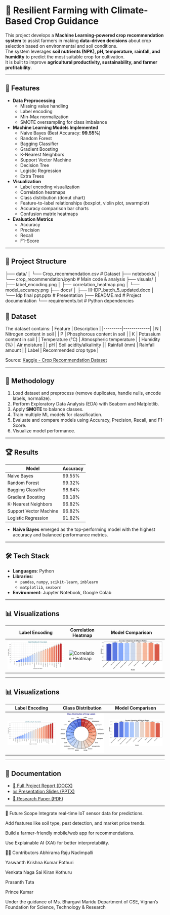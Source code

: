 # 🌾 Resilient Farming with Climate-Based Crop Guidance

This project develops a **Machine Learning-powered crop recommendation system** to assist farmers in making **data-driven decisions** about crop selection based on environmental and soil conditions.  
The system leverages **soil nutrients (NPK), pH, temperature, rainfall, and humidity** to predict the most suitable crop for cultivation.  
It is built to improve **agricultural productivity, sustainability, and farmer profitability**.

---

## 🚀 Features
- **Data Preprocessing**
  - Missing value handling
  - Label encoding
  - Min-Max normalization
  - SMOTE oversampling for class imbalance
- **Machine Learning Models Implemented**
  - Naive Bayes (Best Accuracy: **99.55%**)
  - Random Forest
  - Bagging Classifier
  - Gradient Boosting
  - K-Nearest Neighbors
  - Support Vector Machine
  - Decision Tree
  - Logistic Regression
  - Extra Trees
- **Visualization**
  - Label encoding visualization
  - Correlation heatmaps
  - Class distribution (donut chart)
  - Feature-to-label relationships (boxplot, violin plot, swarmplot)
  - Accuracy comparison bar charts
  - Confusion matrix heatmaps
- **Evaluation Metrics**
  - Accuracy
  - Precision
  - Recall
  - F1-Score

---

## 📂 Project Structure
├── data/
│ └── Crop_recommendation.csv # Dataset
├── notebooks/
│ └── crop_recommendation.ipynb # Main code & analysis
├── visuals/
│ ├── label_encoding.png
│ ├── correlation_heatmap.png
│ └── model_accuracy.png
├── docs/
│ ├── III-IDP_batch_5_updated.docx 
│ └── Idp final ppt.pptx # Presentation
├── README.md # Project documentation
└── requirements.txt # Python dependencies



## 🧾 Dataset
The dataset contains:
| Feature | Description |
|---------|-------------|
| N | Nitrogen content in soil |
| P | Phosphorous content in soil |
| K | Potassium content in soil |
| Temperature (°C) | Atmospheric temperature |
| Humidity (%) | Air moisture |
| pH | Soil acidity/alkalinity |
| Rainfall (mm) | Rainfall amount |
| Label | Recommended crop type |

Source: [Kaggle - Crop Recommendation Dataset](https://www.kaggle.com/datasets/atharvaingle/crop-recommendation-dataset)

---

## 🔬 Methodology
1. Load dataset and preprocess (remove duplicates, handle nulls, encode labels, normalize).
2. Perform Exploratory Data Analysis (EDA) with Seaborn and Matplotlib.
3. Apply **SMOTE** to balance classes.
4. Train multiple ML models for classification.
5. Evaluate and compare models using Accuracy, Precision, Recall, and F1-Score.
6. Visualize model performance.

---

## 🏆 Results
| Model                | Accuracy |
|----------------------|----------|
| Naive Bayes          | 99.55%   |
| Random Forest        | 99.32%   |
| Bagging Classifier   | 98.64%   |
| Gradient Boosting    | 98.18%   |
| K-Nearest Neighbors  | 96.82%   |
| Support Vector Machine| 96.82%  |
| Logistic Regression  | 91.82%   |

- **Naive Bayes** emerged as the top-performing model with the highest accuracy and balanced performance metrics.

---

## 🛠️ Tech Stack
- **Languages**: Python
- **Libraries**:
  - `pandas`, `numpy`, `scikit-learn`, `imblearn`
  - `matplotlib`, `seaborn`
- **Environment**: Jupyter Notebook, Google Colab

---

## 📊 Visualizations
| Label Encoding | Correlation Heatmap | Model Comparison |
|----------------|-------------------|-----------------|
| ![Label Encoding](visuals/label_encoding.png) | ![Correlation Heatmap](visuals/correlation_heatmap.png) | ![Model Comparison](visuals/model_comparision.png) |

---

## 📊 Visualizations
| Label Encoding | Class Distribution | Model Comparison |
|----------------|-------------------|-----------------|
| ![Label Encoding](visuals/label_encoding.png) | ![Class Distribution](visuals/class_distribution.png) | ![Model Comparison](visuals/model_comparision.png) |

---

## 📖 Documentation
- [📄 Full Project Report (DOCX)](docs/Climate_Crop_Recommendation_Report.docx)  
- [📊 Presentation Slides (PPTX)](docs/Climate_Crop_Recommendation_Report_Presentation.pptx)  
- [📕 Research Paper (PDF)](docs/Climate_Crop_Recommendation_Report_Research_paper.pdf)



---

🌱 Future Scope
Integrate real-time IoT sensor data for predictions.

Add features like soil type, pest detection, and market price trends.

Build a farmer-friendly mobile/web app for recommendations.

Use Explainable AI (XAI) for better interpretability.

👨‍💻 Contributors
Abhirama Raju Nadimpalli

Yaswanth Krishna Kumar Pothuri

Venkata Naga Sai Kiran Kothuru

Prasanth Tuta

Prince Kumar

Under the guidance of Ms. Bhargavi Maridu
Department of CSE, Vignan’s Foundation for Science, Technology & Research



